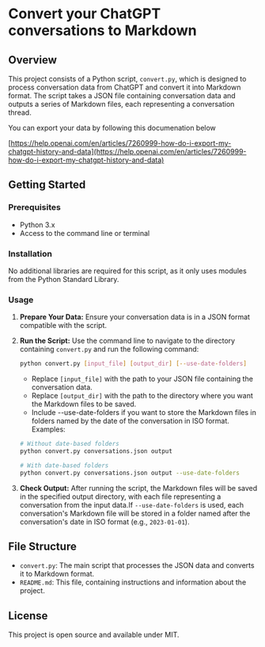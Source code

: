 # Convert your ChatGPT conversations to Markdown

## Overview
This project consists of a Python script, `convert.py`, which is designed to process conversation data from ChatGPT and convert it into Markdown format. The script takes a JSON file containing conversation data and outputs a series of Markdown files, each representing a conversation thread.

You can export your data by following this documenation below

[https://help.openai.com/en/articles/7260999-how-do-i-export-my-chatgpt-history-and-data](https://help.openai.com/en/articles/7260999-how-do-i-export-my-chatgpt-history-and-data)



## Getting Started

### Prerequisites
- Python 3.x
- Access to the command line or terminal

### Installation
No additional libraries are required for this script, as it only uses modules from the Python Standard Library.

### Usage
1. **Prepare Your Data:** Ensure your conversation data is in a JSON format compatible with the script.
2. **Run the Script:** Use the command line to navigate to the directory containing `convert.py` and run the following command:

   ```bash
   python convert.py [input_file] [output_dir] [--use-date-folders]
   ```

   - Replace `[input_file]` with the path to your JSON file containing the conversation data.
   - Replace `[output_dir]` with the path to the directory where you want the Markdown files to be saved.
   - Include --use-date-folders if you want to store the Markdown files in folders named by the date of the conversation in ISO format.
   Examples:

   ```bash
   # Without date-based folders
   python convert.py conversations.json output

   # With date-based folders
   python convert.py conversations.json output --use-date-folders
   ```

3. **Check Output:** After running the script, the Markdown files will be saved in the specified output directory, with each file representing a conversation from the input data.If `--use-date-folders` is used, each conversation's Markdown file will be stored in a folder named after the conversation's date in ISO format (e.g., `2023-01-01`).

## File Structure
- `convert.py`: The main script that processes the JSON data and converts it to Markdown format.
- `README.md`: This file, containing instructions and information about the project.

## License
This project is open source and available under MIT.